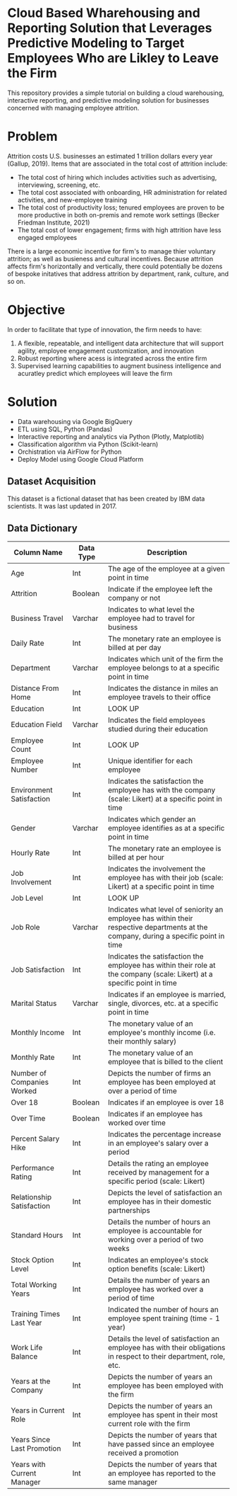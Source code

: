 # Cloud Based Wharehousing and Reporting Solution that Leverages Predictive Modeling to Target Employees Who are Likley to Leave the Firm
This repository provides a simple tutorial on building a cloud warehousing, interactive reporting, and predictive modeling solution for businesses concerned with managing employee attrition. 

# Problem
Attrition costs U.S. businesses an estimated 1 trillion dollars every year (Gallup, 2019). Items that are associated in the total cost of attrition include:
* The total cost of hiring which includes activities such as advertising, interviewing, screening, etc.
* The total cost associated with onboarding, HR administration for related activities, and new-employee training
* The total cost of productivity loss; tenured employees are proven to be more productive in both on-premis and remote work settings (Becker Friedman Institute, 2021)
* The total cost of lower engagement; firms with high attrition have less engaged employees

There is a large economic incentive for firm's to manage thier voluntary attrition; as well as busieness and cultural incentives. Because attrition affects firm's horizontally and vertically, there could potentially be dozens of bespoke initatives that address attrition by department, rank, culture, and so on. 

# Objective
In order to facilitate that type of innovation, the firm needs to have:
1. A flexible, repeatable, and intelligent data architecture that will support agility, employee engagement customization, and innovation
2. Robust reporting where acess is integrated across the entire firm
3. Supervised learning capabilities to augment business intelligence and acuratley predict which employees will leave the firm

# Solution
* Data warehousing via Google BigQuery
* ETL using SQL, Python (Pandas)
* Interactive reporting and analytics via Python (Plotly, Matplotlib)
* Classification algorithm via Python (Scikit-learn)
* Orchistration via AirFlow for Python
* Deploy Model using Google Cloud Platform

## Dataset Acquisition
This dataset is a fictional dataset that has been created by IBM data scientists. It was last updated in 2017.

## Data Dictionary
|Column Name	|Data Type	|Description |
|-----------| ----------|--------------|
|Age|Int|The age of the employee at a given point in time|
|Attrition|	Boolean|Indicate if the employee left the company or not|
|Business Travel|	Varchar	|Indicates to what level the employee had to travel for business|
|Daily Rate|	Int	|The monetary rate an employee is billed at per day|
|Department	|Varchar	|Indicates which unit of the firm the employee belongs to at a specific point in time|
|Distance From Home|	Int	|Indicates the distance in miles an employee travels to their office|
|Education	|Int	|LOOK UP|
|Education Field	|Varchar	|Indicates the field employees studied during their education
|Employee Count	|Int	|LOOK UP|
|Employee Number|	Int	|Unique identifier for each employee|
|Environment Satisfaction|Int|Indicates the satisfaction the employee has with the company (scale: Likert) at a specific point in time|
|Gender|Varchar	|Indicates which gender an employee identifies as at a specific point in time|
|Hourly Rate|Int|The monetary rate an employee is billed at per hour|
|Job Involvement|Int|Indicates the involvement the employee has with their job (scale: Likert) at a specific point in time|
|Job Level|Int|LOOK UP|
|Job Role|Varchar|Indicates what level of seniority an employee has within their respective departments at the company, during a specific point in time|
|Job Satisfaction|Int|Indicates the satisfaction the employee has within their role at the company (scale: Likert) at a specific point in time|
|Marital Status|Varchar|Indicates if an employee is married, single, divorces, etc. at a specific point in time| 
|Monthly Income|Int|The monetary value of an employee's monthly income (i.e. their monthly salary)|
|Monthly Rate|Int|The monetary value of an employee that is billed to the client|
|Number of Companies Worked|Int|Depicts the number of firms an employee has been employed at over a period of time|
|Over 18|Boolean|Indicates if an employee is over 18|
|Over Time|Boolean|Indicates if an employee has worked over time|
|Percent Salary Hike|	Int	|Indicates the percentage increase in an employee's salary over a period|
|Performance Rating	|Int	|Details the rating an employee received by management for a specific period (scale: Likert)|
|Relationship Satisfaction|	Int|	Depicts the level of satisfaction an employee has in their domestic partnerships|
|Standard Hours |Int	|Details the number of hours an employee is accountable for working over a period of two weeks|
|Stock Option Level|Int|Indicates an employee's stock option benefits (scale: Likert)|
|Total Working Years|Int|Details the number of years an employee has worked over a period of time|
|Training Times Last Year|	Int	|Indicated the number of hours an employee spent training (time - 1 year)|
|Work Life Balance|Int|Details the level of satisfaction an employee has with their obligations in respect to their department, role, etc.| 
|Years at the Company|	Int|	Depicts the number of years an employee has been employed with the firm|
|Years in Current Role|Int|Depicts the number of years an employee has spent in their most current role with the firm|
|Years Since Last Promotion|Int|Depicts the number of years that have passed since an employee received a promotion|
|Years with Current Manager|Int|Depicts the number of years that an employee has reported to the same manager|
